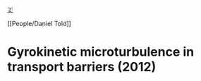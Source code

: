 [🇿](zotero://select/groups/5372906/items/VSPT6S92)

[[People/Daniel Told]] 
# Gyrokinetic microturbulence in transport barriers (2012)


